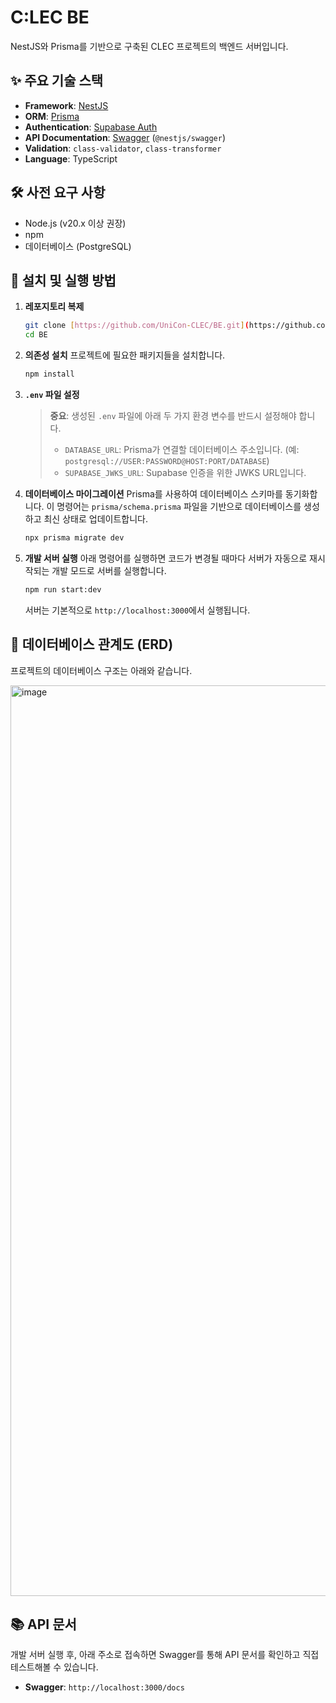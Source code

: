 # C:LEC BE

NestJS와 Prisma를 기반으로 구축된 CLEC 프로젝트의 백엔드 서버입니다.

## ✨ 주요 기술 스택

* **Framework**: [NestJS](https://nestjs.com/)
* **ORM**: [Prisma](https://www.prisma.io/)
* **Authentication**: [Supabase Auth](https://supabase.com/docs/guides/auth)
* **API Documentation**: [Swagger](https://swagger.io/) (`@nestjs/swagger`)
* **Validation**: `class-validator`, `class-transformer`
* **Language**: TypeScript

## 🛠️ 사전 요구 사항

* Node.js (v20.x 이상 권장)
* npm
* 데이터베이스 (PostgreSQL)

## 🚀 설치 및 실행 방법

1.  **레포지토리 복제**
    ```bash
    git clone [https://github.com/UniCon-CLEC/BE.git](https://github.com/UniCon-CLEC/BE.git)
    cd BE
    ```

2.  **의존성 설치**
    프로젝트에 필요한 패키지들을 설치합니다.
    ```bash
    npm install
    ```

3.  **`.env` 파일 설정**
    > **중요**: 생성된 `.env` 파일에 아래 두 가지 환경 변수를 반드시 설정해야 합니다.
    > - `DATABASE_URL`: Prisma가 연결할 데이터베이스 주소입니다. (예: `postgresql://USER:PASSWORD@HOST:PORT/DATABASE`)
    > - `SUPABASE_JWKS_URL`: Supabase 인증을 위한 JWKS URL입니다.

4.  **데이터베이스 마이그레이션**
    Prisma를 사용하여 데이터베이스 스키마를 동기화합니다. 이 명령어는 `prisma/schema.prisma` 파일을 기반으로 데이터베이스를 생성하고 최신 상태로 업데이트합니다.
    ```bash
    npx prisma migrate dev
    ```

5.  **개발 서버 실행**
    아래 명령어를 실행하면 코드가 변경될 때마다 서버가 자동으로 재시작되는 개발 모드로 서버를 실행합니다.
    ```bash
    npm run start:dev
    ```
    서버는 기본적으로 `http://localhost:3000`에서 실행됩니다.

## 📄 데이터베이스 관계도 (ERD)

프로젝트의 데이터베이스 구조는 아래와 같습니다.

<img width="2212" height="1457" alt="image" src="https://github.com/user-attachments/assets/8650c856-2ea4-4fba-89b0-7621957e3d64" />


## 📚 API 문서

개발 서버 실행 후, 아래 주소로 접속하면 Swagger를 통해 API 문서를 확인하고 직접 테스트해볼 수 있습니다.

* **Swagger**: `http://localhost:3000/docs`
